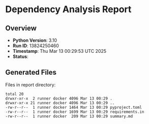 # Dependency Analysis Report

## Overview

- **Python Version**: 3.10
- **Run ID**: 13824250460
- **Timestamp**: Thu Mar 13 00:29:53 UTC 2025
- **Status**: 

## Generated Files

Files in report directory:
```
total 20
drwxr-xr-x  2 runner docker 4096 Mar 13 00:29 .
drwxr-xr-x 21 runner docker 4096 Mar 13 00:29 ..
-rw-r--r--  1 runner docker 1464 Mar 13 00:29 pyproject.toml
-rw-r--r--  1 runner docker 1699 Mar 13 00:29 requirements.in
-rw-r--r--  1 runner docker  209 Mar 13 00:29 summary.md
```

